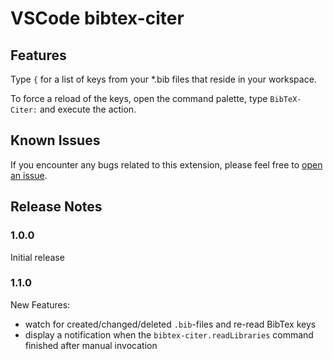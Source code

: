 # VSCode bibtex-citer

## Features

Type `{` for a list of keys from your *.bib files that reside in your workspace.

To force a reload of the keys, open the command palette, type `BibTeX-Citer:` and execute the action.

## Known Issues

If you encounter any bugs related to this extension, please feel free to [open an issue](https://github.com/MalteHei/bibtex-citer/issues).

## Release Notes

### 1.0.0

Initial release

### 1.1.0

New Features:

- watch for created/changed/deleted `.bib`-files and re-read BibTex keys
- display a notification when the `bibtex-citer.readLibraries` command finished after manual invocation
